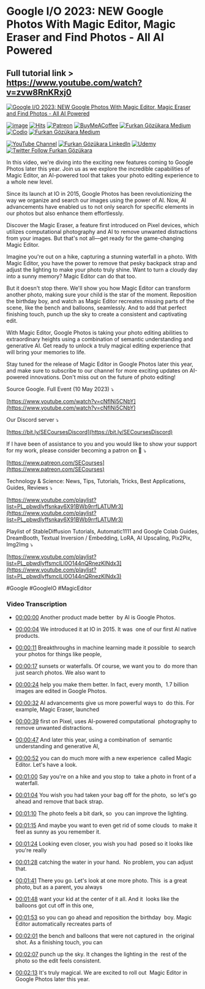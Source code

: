 # Google I/O 2023: NEW Google Photos With Magic Editor, Magic Eraser and Find Photos - All AI Powered

## Full tutorial link > https://www.youtube.com/watch?v=zvw8RnKRxj0

[![Google I/O 2023: NEW Google Photos With Magic Editor, Magic Eraser and Find Photos - All AI Powered](https://img.youtube.com/vi/zvw8RnKRxj0/sddefault.jpg)](https://www.youtube.com/watch?v=zvw8RnKRxj0 "Google I/O 2023: NEW Google Photos With Magic Editor, Magic Eraser and Find Photos - All AI Powered")

[![image](https://img.shields.io/discord/772774097734074388?label=Discord&logo=discord)](https://discord.com/servers/software-engineering-courses-secourses-772774097734074388) [![Hits](https://hits.sh/github.com/FurkanGozukara/Stable-Diffusion/blob/main/Tutorials/Google-IO-2023-NEW-Google-Photos-With-Magic-Editor-Magic-Eraser-and-Find-Photos-All-AI-Powered.md.svg?style=plastic&label=Hits%20Since%2025.08.27&labelColor=007ec6&logo=SECourses)](https://hits.sh/github.com/FurkanGozukara/Stable-Diffusion/blob/main/Tutorials/Google-IO-2023-NEW-Google-Photos-With-Magic-Editor-Magic-Eraser-and-Find-Photos-All-AI-Powered.md)
[![Patreon](https://img.shields.io/badge/Patreon-Support%20Me-F2EB0E?style=for-the-badge&logo=patreon)](https://www.patreon.com/c/SECourses) [![BuyMeACoffee](https://img.shields.io/badge/Buy%20Me%20a%20Coffee-ffdd00?style=for-the-badge&logo=buy-me-a-coffee&logoColor=black)](https://www.buymeacoffee.com/DrFurkan) [![Furkan Gözükara Medium](https://img.shields.io/badge/Medium-Follow%20Me-800080?style=for-the-badge&logo=medium&logoColor=white)](https://medium.com/@furkangozukara) [![Codio](https://img.shields.io/static/v1?style=for-the-badge&message=Articles&color=4574E0&logo=Codio&logoColor=FFFFFF&label=CivitAI)](https://civitai.com/user/SECourses/articles) [![Furkan Gözükara Medium](https://img.shields.io/badge/DeviantArt-Follow%20Me-990000?style=for-the-badge&logo=deviantart&logoColor=white)](https://www.deviantart.com/monstermmorpg)

[![YouTube Channel](https://img.shields.io/badge/YouTube-SECourses-C50C0C?style=for-the-badge&logo=youtube)](https://www.youtube.com/SECourses)  [![Furkan Gözükara LinkedIn](https://img.shields.io/badge/LinkedIn-Follow%20Me-0077B5?style=for-the-badge&logo=linkedin&logoColor=white)](https://www.linkedin.com/in/furkangozukara/)   [![Udemy](https://img.shields.io/static/v1?style=for-the-badge&message=Stable%20Diffusion%20Course&color=A435F0&logo=Udemy&logoColor=FFFFFF&label=Udemy)](https://www.udemy.com/course/stable-diffusion-dreambooth-lora-zero-to-hero/?referralCode=E327407C9BDF0CEA8156) [![Twitter Follow Furkan Gözükara](https://img.shields.io/badge/Twitter-Follow%20Me-1DA1F2?style=for-the-badge&logo=twitter&logoColor=white)](https://twitter.com/GozukaraFurkan)


In this video, we're diving into the exciting new features coming to Google Photos later this year. Join us as we explore the incredible capabilities of Magic Editor, an AI-powered tool that takes your photo editing experience to a whole new level.

Since its launch at IO in 2015, Google Photos has been revolutionizing the way we organize and search our images using the power of AI. Now, AI advancements have enabled us to not only search for specific elements in our photos but also enhance them effortlessly.

Discover the Magic Eraser, a feature first introduced on Pixel devices, which utilizes computational photography and AI to remove unwanted distractions from your images. But that's not all—get ready for the game-changing Magic Editor.

Imagine you're out on a hike, capturing a stunning waterfall in a photo. With Magic Editor, you have the power to remove that pesky backpack strap and adjust the lighting to make your photo truly shine. Want to turn a cloudy day into a sunny memory? Magic Editor can do that too.

But it doesn't stop there. We'll show you how Magic Editor can transform another photo, making sure your child is the star of the moment. Reposition the birthday boy, and watch as Magic Editor recreates missing parts of the scene, like the bench and balloons, seamlessly. And to add that perfect finishing touch, punch up the sky to create a consistent and captivating edit.

With Magic Editor, Google Photos is taking your photo editing abilities to extraordinary heights using a combination of semantic understanding and generative AI. Get ready to unlock a truly magical editing experience that will bring your memories to life.

Stay tuned for the release of Magic Editor in Google Photos later this year, and make sure to subscribe to our channel for more exciting updates on AI-powered innovations. Don't miss out on the future of photo editing!

Source Google. Full Event (10 May 2023) ⤵️

[https://www.youtube.com/watch?v=cNfINi5CNbY](https://www.youtube.com/watch?v=cNfINi5CNbY)

Our Discord server ⤵️

[https://bit.ly/SECoursesDiscord](https://bit.ly/SECoursesDiscord)

If I have been of assistance to you and you would like to show your support for my work, please consider becoming a patron on 🥰 ⤵️

[https://www.patreon.com/SECourses](https://www.patreon.com/SECourses)

Technology & Science: News, Tips, Tutorials, Tricks, Best Applications, Guides, Reviews ⤵️

[https://www.youtube.com/playlist?list=PL_pbwdIyffsnkay6X91BWb9rrfLATUMr3](https://www.youtube.com/playlist?list=PL_pbwdIyffsnkay6X91BWb9rrfLATUMr3)

Playlist of StableDiffusion Tutorials, Automatic1111 and Google Colab Guides, DreamBooth, Textual Inversion / Embedding, LoRA, AI Upscaling, Pix2Pix, Img2Img ⤵️

[https://www.youtube.com/playlist?list=PL_pbwdIyffsmclLl0O144nQRnezKlNdx3](https://www.youtube.com/playlist?list=PL_pbwdIyffsmclLl0O144nQRnezKlNdx3)

#Google #GoogleIO #MagicEditor



### Video Transcription


- [00:00:00](https://www.youtube.com/watch?v=zvw8RnKRxj0&t=0) Another product made better&nbsp; by AI is Google Photos.&nbsp;&nbsp;

- [00:00:04](https://www.youtube.com/watch?v=zvw8RnKRxj0&t=4) We introduced it at IO in 2015. It was&nbsp; one of our first AI native products.&nbsp;&nbsp;

- [00:00:11](https://www.youtube.com/watch?v=zvw8RnKRxj0&t=11) Breakthroughs in machine learning made it possible&nbsp; to search your photos for things like people,&nbsp;&nbsp;

- [00:00:17](https://www.youtube.com/watch?v=zvw8RnKRxj0&t=17) sunsets or waterfalls. Of course, we want you to&nbsp; do more than just search photos. We also want to&nbsp;&nbsp;

- [00:00:24](https://www.youtube.com/watch?v=zvw8RnKRxj0&t=24) help you make them better. In fact, every month,&nbsp; 1.7 billion images are edited in Google Photos.&nbsp;&nbsp;

- [00:00:32](https://www.youtube.com/watch?v=zvw8RnKRxj0&t=32) AI advancements give us more powerful ways to&nbsp; do this. For example, Magic Eraser, launched&nbsp;&nbsp;

- [00:00:39](https://www.youtube.com/watch?v=zvw8RnKRxj0&t=39) first on Pixel, uses AI-powered computational&nbsp; photography to remove unwanted distractions.&nbsp;&nbsp;

- [00:00:47](https://www.youtube.com/watch?v=zvw8RnKRxj0&t=47) And later this year, using a combination of&nbsp; semantic understanding and generative AI,&nbsp;&nbsp;

- [00:00:52](https://www.youtube.com/watch?v=zvw8RnKRxj0&t=52) you can do much more with a new experience&nbsp; called Magic Editor. Let's have a look.&nbsp;&nbsp;

- [00:01:00](https://www.youtube.com/watch?v=zvw8RnKRxj0&t=60) Say you're on a hike and you stop to&nbsp; take a photo in front of a waterfall.&nbsp;&nbsp;

- [00:01:04](https://www.youtube.com/watch?v=zvw8RnKRxj0&t=64) You wish you had taken your bag off for the photo,&nbsp; so let's go ahead and remove that back strap.&nbsp;&nbsp;

- [00:01:10](https://www.youtube.com/watch?v=zvw8RnKRxj0&t=70) The photo feels a bit dark, so&nbsp; you can improve the lighting.&nbsp;&nbsp;

- [00:01:15](https://www.youtube.com/watch?v=zvw8RnKRxj0&t=75) And maybe you want to even get rid of some clouds&nbsp; to make it feel as sunny as you remember it.&nbsp;&nbsp;

- [00:01:24](https://www.youtube.com/watch?v=zvw8RnKRxj0&t=84) Looking even closer, you wish you had&nbsp; posed so it looks like you're really&nbsp;&nbsp;

- [00:01:28](https://www.youtube.com/watch?v=zvw8RnKRxj0&t=88) catching the water in your hand.&nbsp; No problem, you can adjust that.&nbsp;&nbsp;

- [00:01:41](https://www.youtube.com/watch?v=zvw8RnKRxj0&t=101) There you go. Let's look at one more photo. This&nbsp; is a great photo, but as a parent, you always&nbsp;&nbsp;

- [00:01:48](https://www.youtube.com/watch?v=zvw8RnKRxj0&t=108) want your kid at the center of it all. And it&nbsp; looks like the balloons got cut off in this one,&nbsp;&nbsp;

- [00:01:53](https://www.youtube.com/watch?v=zvw8RnKRxj0&t=113) so you can go ahead and reposition the birthday&nbsp; boy. Magic Editor automatically recreates parts of&nbsp;&nbsp;

- [00:02:01](https://www.youtube.com/watch?v=zvw8RnKRxj0&t=121) the bench and balloons that were not captured in&nbsp; the original shot. As a finishing touch, you can&nbsp;&nbsp;

- [00:02:07](https://www.youtube.com/watch?v=zvw8RnKRxj0&t=127) punch up the sky. It changes the lighting in the&nbsp; rest of the photo so the edit feels consistent.&nbsp;&nbsp;

- [00:02:13](https://www.youtube.com/watch?v=zvw8RnKRxj0&t=133) It's truly magical. We are excited to roll out&nbsp; Magic Editor in Google Photos later this year.
